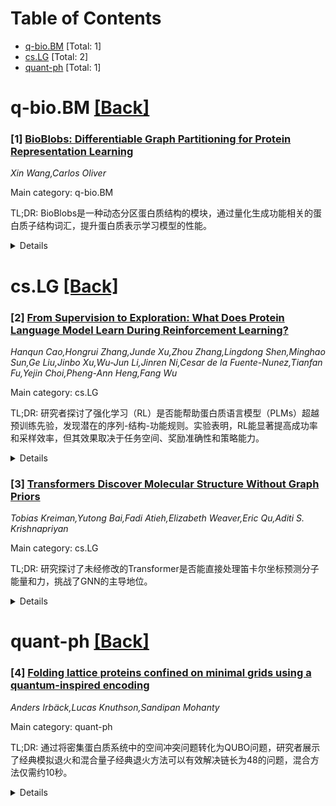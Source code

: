 <div id=toc></div>

# Table of Contents

- [q-bio.BM](#q-bio.BM) [Total: 1]
- [cs.LG](#cs.LG) [Total: 2]
- [quant-ph](#quant-ph) [Total: 1]


<div id='q-bio.BM'></div>

# q-bio.BM [[Back]](#toc)

### [1] [BioBlobs: Differentiable Graph Partitioning for Protein Representation Learning](https://arxiv.org/abs/2510.01632)
*Xin Wang,Carlos Oliver*

Main category: q-bio.BM

TL;DR: BioBlobs是一种动态分区蛋白质结构的模块，通过量化生成功能相关的蛋白质子结构词汇，提升蛋白质表示学习模型的性能。


<details>
  <summary>Details</summary>
Motivation: 现有蛋白质表示学习模型依赖固定子结构（如k-hop或固定半径邻域），忽略了蛋白质功能驱动的多变子结构信号。BioBlobs旨在通过动态分区更好地捕捉这些功能相关子结构。

Method: BioBlobs通过动态分区将蛋白质结构划分为大小灵活、不重叠的子结构（“blobs”），并量化到共享且可解释的代码本中，生成功能相关的蛋白质子结构词汇。

Result: BioBlobs显著提升了广泛使用的蛋白质编码器（如GVP-GNN）在多种任务中的性能，同时提供了蛋白质功能的机制性见解。

Conclusion: BioBlobs的直接捕捉功能相关子结构的架构不仅能提高预测性能，还能提供对蛋白质功能的深入理解。

Abstract: Protein function is driven by coherent substructures which vary in size and
topology, yet current protein representation learning models (PRL) distort
these signals by relying on rigid substructures such as k-hop and fixed radius
neighbourhoods. We introduce BioBlobs, a plug-and-play, fully differentiable
module that represents proteins by dynamically partitioning structures into
flexibly-sized, non-overlapping substructures ("blobs"). The resulting blobs
are quantized into a shared and interpretable codebook, yielding a discrete
vocabulary of function-relevant protein substructures used to compute protein
embeddings. We show that BioBlobs representations improve the performance of
widely used protein encoders such as GVP-GNN across various PRL tasks. Our
approach highlights the value of architectures that directly capture
function-relevant protein substructures, enabling both improved predictive
performance and mechanistic insight into protein function.

</details>


<div id='cs.LG'></div>

# cs.LG [[Back]](#toc)

### [2] [From Supervision to Exploration: What Does Protein Language Model Learn During Reinforcement Learning?](https://arxiv.org/abs/2510.01571)
*Hanqun Cao,Hongrui Zhang,Junde Xu,Zhou Zhang,Lingdong Shen,Minghao Sun,Ge Liu,Jinbo Xu,Wu-Jun Li,Jinren Ni,Cesar de la Fuente-Nunez,Tianfan Fu,Yejin Choi,Pheng-Ann Heng,Fang Wu*

Main category: cs.LG

TL;DR: 研究者探讨了强化学习（RL）是否能帮助蛋白质语言模型（PLMs）超越预训练先验，发现潜在的序列-结构-功能规则。实验表明，RL能显著提高成功率和采样效率，但其效果取决于任务空间、奖励准确性和策略能力。


<details>
  <summary>Details</summary>
Motivation: 探索RL是否能推动PLMs超越其预训练先验，揭示潜在的序列-结构-功能规则，特别是通过结合RL与PLMs在多领域蛋白质设计中。

Method: 通过结合RL与PLMs，在抗菌肽设计、激酶变体优化、抗体工程和逆折叠四个领域进行实验，并使用多种RL算法和模型类别进行研究。

Result: RL显著提高了成功率和采样效率，但其效果受任务空间、奖励准确性和策略能力的共同影响。当奖励准确、任务有优化空间且策略能力足够时，改进显著；反之则效果有限。

Conclusion: RL在蛋白质设计中具有实际应用价值，但需优先优化奖励模型和校准，并根据任务难度选择合适的算法和正则化强度。

Abstract: Protein language models (PLMs) have advanced computational protein science
through large-scale pretraining and scalable architectures. In parallel,
reinforcement learning (RL) has broadened exploration and enabled precise
multi-objective optimization in protein design. Yet whether RL can push PLMs
beyond their pretraining priors to uncover latent sequence-structure-function
rules remains unclear. We address this by pairing RL with PLMs across four
domains: antimicrobial peptide design, kinase variant optimization, antibody
engineering, and inverse folding. Using diverse RL algorithms and model
classes, we ask if RL improves sampling efficiency and, more importantly, if it
reveals capabilities not captured by supervised learning. Across benchmarks, RL
consistently boosts success rates and sample efficiency. Performance follows a
three-factor interaction: task headroom, reward fidelity, and policy capacity
jointly determine gains. When rewards are accurate and informative, policies
have sufficient capacity, and tasks leave room beyond supervised baselines,
improvements scale; when rewards are noisy or capacity is constrained, gains
saturate despite exploration. This view yields practical guidance for RL in
protein design: prioritize reward modeling and calibration before scaling
policy size, match algorithm and regularization strength to task difficulty,
and allocate capacity where marginal gains are largest. Implementation is
available at https://github.com/chq1155/RL-PLM.

</details>


### [3] [Transformers Discover Molecular Structure Without Graph Priors](https://arxiv.org/abs/2510.02259)
*Tobias Kreiman,Yutong Bai,Fadi Atieh,Elizabeth Weaver,Eric Qu,Aditi S. Krishnapriyan*

Main category: cs.LG

TL;DR: 研究探讨了未经修改的Transformer是否能直接处理笛卡尔坐标预测分子能量和力，挑战了GNN的主导地位。


<details>
  <summary>Details</summary>
Motivation: GNN在分子机器学习中虽主导，但其固定的图结构和稀疏操作限制了表达力和推理速度，研究者希望验证Transformer是否能在无预设图或物理先验的情况下表现优越。

Method: 使用标准Transformer直接训练笛卡尔坐标数据，对比GNN在同等计算预算下的表现。

Result: Transformer在OMol25数据集上达到与GNN竞争的能量和力预测精度，并表现出物理一致性（如注意力权重随原子距离衰减）。

Conclusion: Transformer无需硬编码图偏置即可自适应学习分子任务特性，为分子建模提供了标准化、可扩展的架构选择。

Abstract: Graph Neural Networks (GNNs) are the dominant architecture for molecular
machine learning, particularly for molecular property prediction and machine
learning interatomic potentials (MLIPs). GNNs perform message passing on
predefined graphs often induced by a fixed radius cutoff or k-nearest neighbor
scheme. While this design aligns with the locality present in many molecular
tasks, a hard-coded graph can limit expressivity due to the fixed receptive
field and slows down inference with sparse graph operations. In this work, we
investigate whether pure, unmodified Transformers trained directly on Cartesian
coordinates$\unicode{x2013}$without predefined graphs or physical
priors$\unicode{x2013}$can approximate molecular energies and forces. As a
starting point for our analysis, we demonstrate how to train a Transformer to
competitive energy and force mean absolute errors under a matched training
compute budget, relative to a state-of-the-art equivariant GNN on the OMol25
dataset. We discover that the Transformer learns physically consistent
patterns$\unicode{x2013}$such as attention weights that decay inversely with
interatomic distance$\unicode{x2013}$and flexibly adapts them across different
molecular environments due to the absence of hard-coded biases. The use of a
standard Transformer also unlocks predictable improvements with respect to
scaling training resources, consistent with empirical scaling laws observed in
other domains. Our results demonstrate that many favorable properties of GNNs
can emerge adaptively in Transformers, challenging the necessity of hard-coded
graph inductive biases and pointing toward standardized, scalable architectures
for molecular modeling.

</details>


<div id='quant-ph'></div>

# quant-ph [[Back]](#toc)

### [4] [Folding lattice proteins confined on minimal grids using a quantum-inspired encoding](https://arxiv.org/abs/2510.01890)
*Anders Irbäck,Lucas Knuthson,Sandipan Mohanty*

Main category: quant-ph

TL;DR: 通过将密集蛋白质系统中的空间冲突问题转化为QUBO问题，研究者展示了经典模拟退火和混合量子经典退火方法可以有效解决链长为48的问题，混合方法仅需约10秒。


<details>
  <summary>Details</summary>
Motivation: 传统方法在处理密集蛋白质系统中的空间冲突问题时效率低下，需要找到更有效的解决方案。

Method: 将问题转化为QUBO形式，并测试经典模拟退火、混合量子经典退火、线性和二次规划方法，同时与穷举结构枚举结果对比。

Result: 经典模拟退火和混合量子经典退火方法能快速一致地解决问题，混合方法仅需10秒；线性和二次规划方法在链约束下表现不佳。

Conclusion: QUBO形式的问题适用于经典和量子方法，混合量子经典退火展现出高效率。

Abstract: Steric clashes pose a challenge when exploring dense protein systems using
conventional explicit-chain methods. A minimal example is a single lattice
protein confined on a minimal grid, with no free sites. Finding its minimum
energy is a hard optimization problem, withsimilarities to scheduling problems.
It can be recast as a quadratic unconstrained binary optimization (QUBO)
problem amenable to classical and quantum approaches. We show that this problem
in its QUBO form can be swiftly and consistently solved for chain length 48,
using either classical simulated annealing or hybrid quantum-classical
annealing on a D-Wave system. In fact, the latter computations required about
10 seconds. We also test linear and quadratic programming methods, which work
well for a lattice gas but struggle with chain constraints. All methods are
benchmarked against exact results obtained from exhaustive structure
enumeration, at a high computational cost.

</details>
